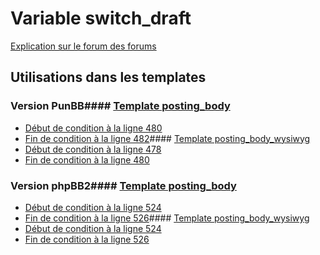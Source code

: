 # Variable switch_draft
[Explication sur le forum des forums](http://forum.forumactif.com/t294113-listing-des-variables#switch_draft)
## Utilisations dans les templates
### Version PunBB#### [Template posting_body](punbb/posting_body.md)
* [Début de condition à la ligne 480](../punbb/posting_body.tpl#L480)
* [Fin de condition à la ligne 482](../punbb/posting_body.tpl#L482)#### [Template posting_body_wysiwyg](punbb/posting_body_wysiwyg.md)
* [Début de condition à la ligne 478](../punbb/posting_body_wysiwyg.tpl#L478)
* [Fin de condition à la ligne 480](../punbb/posting_body_wysiwyg.tpl#L480)
### Version phpBB2#### [Template posting_body](subsilver/posting_body.md)
* [Début de condition à la ligne 524](../subsilver/posting_body.tpl#L524)
* [Fin de condition à la ligne 526](../subsilver/posting_body.tpl#L526)#### [Template posting_body_wysiwyg](subsilver/posting_body_wysiwyg.md)
* [Début de condition à la ligne 524](../subsilver/posting_body_wysiwyg.tpl#L524)
* [Fin de condition à la ligne 526](../subsilver/posting_body_wysiwyg.tpl#L526)